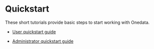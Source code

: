 # Quickstart

These short tutorials provide basic steps to start working with Onedata.

- [User quickstart guide](as_a_user.md)


- [Administrator quickstart guide](as_a_admin.md)